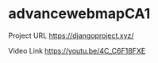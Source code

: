 # advancewebmapCA1
Project URL
https://djangoproject.xyz/


Video Link
https://youtu.be/4C_C6F18FXE
